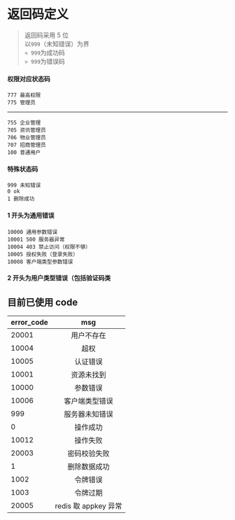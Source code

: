 # 返回码定义

> 返回码采用 5 位  
> 以`999`（未知错误）为界  
> `< 999`为成功码  
> `> 999`为错误码


#### 权限对应状态码

    777 最高权限
    775 管理员
----------
    755 企业管理
    705 资讯管理员
    706 物业管理员
    707 招商管理员
    100 普通用户

#### 特殊状态码

    999 未知错误
    0 ok
    1 删除成功

#### 1 开头为通用错误

    10000 通用参数错误
    10001 500 服务器异常
    10004 403 禁止访问（权限不够）
    10005 授权失败（登录失败）
    10008 客户端类型参数错误

#### 2 开头为用户类型错误（包括验证码类

## 目前已使用 code

| error_code |         msg          |
| ---------- | :------------------: |
| 20001      |      用户不存在      |
| 10004      |         超权         |
| 10005      |       认证错误       |
| 10001      |      资源未找到      |
| 10000      |       参数错误       |
| 10006      |    客户端类型错误    |
| 999        |    服务器未知错误    |
| 0          |       操作成功       |
| 10012      |       操作失败       |
| 20003      |     密码校验失败     |
| 1          |     删除数据成功     |
| 1002       |       令牌错误       |
| 1003       |       令牌过期       |
| 20005      | redis 取 appkey 异常 |